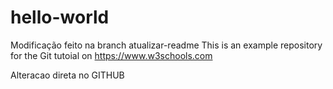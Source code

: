 # hello-world
Modificação feito na branch atualizar-readme
This is an example repository for the Git tutoial on https://www.w3schools.com

Alteracao direta no GITHUB
